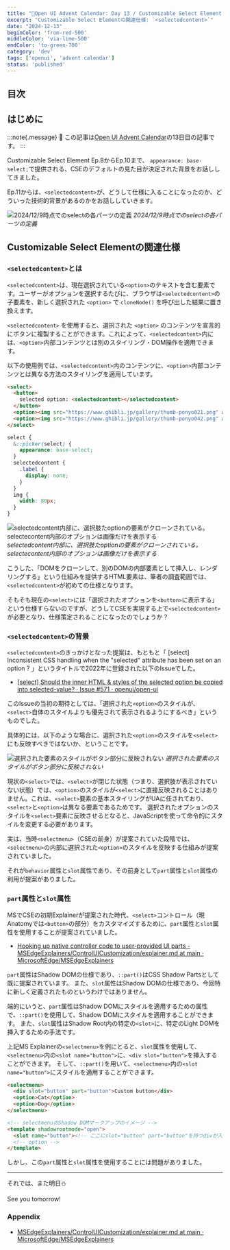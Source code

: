 ```yaml
---
title: "🎄Open UI Advent Calendar: Day 13 / Customizable Select Element Ep.11"
excerpt: "Customizable Select Elementの関連仕様: `<selectedcontent>`"
date: "2024-12-13"
beginColor: 'from-red-500'
middleColor: 'via-lime-500'
endColor: 'to-green-700'
category: 'dev'
tags: ['openui', 'advent calendar']
status: 'published'
---
```

## 目次

## はじめに

:::note{.message}
🎄 この記事は[Open UI Advent Calendar](https://adventar.org/calendars/10293)の13日目の記事です。
:::

Customizable Select Element Ep.8からEp.10まで、 `appearance: base-select;`で提供される、CSEのデフォルトの見た目が決定された背景をお話ししてきました。

Ep.11からは、`<selectedcontent>`が、どうして仕様に入ることになったのか、どういった技術的背景があるのかをお話ししていきます。

![2024/12/9時点でのselectの各パーツの定義](/select-anatomy.png)
*2024/12/9時点でのselectの各パーツの定義*

## Customizable Select Elementの関連仕様

### `<selectedcontent>`とは

`<selectedcontent>`は、現在選択されている`<option>`のテキストを含む要素です。ユーザーがオプションを選択するたびに、ブラウザは`<selectedcontent>`の子要素を、新しく選択された `<option>` で `cloneNode()` を呼び出した結果に置き換えます。

`<selectedcontent>` を使用すると、選択された `<option>` のコンテンツを宣言的にボタンに複製することができます。これによって、`<selectedcontent>`内には、`<option>`内部コンテンツとは別のスタイリング・DOM操作を適用できます。

以下の使用例では、`<selectedcontent>`内のコンテンツに、`<option>`内部コンテンツとは異なる方法のスタイリングを適用しています。

```html
<select>
  <button>
    selected option: <selectedcontent></selectedcontent>
  </button>
  <option><img src="https://www.ghibli.jp/gallery/thumb-ponyo021.png" alt="icon">Ponyo one</option>
  <option><img src="https://www.ghibli.jp/gallery/thumb-ponyo042.png" alt="icon">Ponyo two</option>
</select>
```

```css
select {
  &::picker(select) {
    appearance: base-select;
  }
  selectedcontent {
    .label {
      display: none;
    }
  }
  img {
    width: 80px;
  }
}
```

![selectedcontent内部に、選択肢たoptionの要素がクローンされている。selectecontent内部のオプションは画像だけを表示する](/selectedcontent.png)
*selectedcontent内部に、選択肢たoptionの要素がクローンされている。selectecontent内部のオプションは画像だけを表示する*

こうした、「DOMをクローンして、別のDOMの内部要素として挿入し、レンダリングする」という仕組みを提供するHTML要素は、筆者の調査範囲では、`<selectedcontent>`が初めての仕様となります。

そもそも現在の`<select>`には「選択されたオプションを`<button>`に表示する」という仕様すらないのですが、どうしてCSEを実現する上で`<selectedcontent>`が必要となり、仕様策定されることになったのでしょうか？

### `<selectedcontent>`の背景

`<selectedcontent>`のきっかけとなった提案は、もともと「 [select] Inconsistent CSS handling when the "selected" attribute has been set on an option ? 」というタイトルで2022年に登録された以下のIssueでした。

- [[select] Should the inner HTML & styles of the selected option be copied into selected-value? · Issue #571 · openui/open-ui](https://github.com/openui/open-ui/issues/571)

このIssueの当初の期待としては、「選択された`<option>`のスタイルが、`<select>`自体のスタイルよりも優先されて表示されるようにするべき」というものでした。

具体的には、以下のような場合に、選択された`<option>`のスタイルを`<select>`にも反映すべきではないか、ということです。

![選択された要素のスタイルがボタン部分に反映されない](/unstyled-selected-option.png)
*選択された要素のスタイルがボタン部分に反映されない*

現状の`<select>`では、`<select>`が閉じた状態（つまり、選択肢が表示されていない状態）では、`<option>`のスタイルが`<select>`に直接反映されることはありません。これは、`<select>`要素の基本スタイリングがUAに任されており、`<select>`と`<option>`は異なる要素であるためです。
選択されたオプションのスタイルを`<select>`要素に反映させるとなると、JavaScriptを使って命令的にスタイルを変更する必要があります。

実は、当時`<selectmenu>`（CSEの前身）が提案されていた段階では、`<selectmenu>`の内部に選択された`<option>`のスタイルを反映する仕組みが提案されていました。

それが`behavior`属性と`slot`属性であり、その前身として`part`属性と`slot`属性の利用が提案がありました。

### `part`属性と`slot`属性

MSでCSEの初期Explainerが提案された時代、`<select>`コントロール（現Anatomyでは`<button>`の部分）をカスタマイズするために、`part`属性と`slot`属性を使用することが提案されていました。

- [Hooking up native controller code to user-provided UI parts - MSEdgeExplainers/ControlUICustomization/explainer.md at main · MicrosoftEdge/MSEdgeExplainers](https://github.com/MicrosoftEdge/MSEdgeExplainers/blob/main/ControlUICustomization/explainer.md#hooking-up-native-controller-code-to-user-provided-ui-parts)

`part`属性はShadow DOMの仕様であり、`::part()`はCSS Shadow Partsとして既に提案されています。
また、`slot`属性はShadow DOMの仕様であり、今回特に新しく定義されたものというわけではありません。

端的にいうと、`part`属性はShadow DOMにスタイルを適用するための属性で、`::part()`を使用して、Shadow DOMにスタイルを適用することができます。
また、`slot`属性はShadow Root内の特定の`<slot>`に、特定のLight DOMを挿入するための手法です。

上記MS Explainerの`<selectmenu>`を例にとると、`slot`属性を使用して、`<selectmenu>`内の`<slot name="button">`に、`<div slot="button">`を挿入することができます。
そして、`::part()`を用いて、`<selectmenu>`内の`<slot name="button">`にスタイルを適用することができます。

```html
<selectmenu>
  <div slot="button" part="button">Custom button</div>
  <option>Cat</option>
  <option>Dog</option>
</selectmenu>

<!-- selectmenuのShadow DOMマークアップのイメージ -->
<template shadowrootmode="open">
  <slot name="button"><!-- ここにslot="button" part="button"を持つdivが入って、カスタマイズ可能なコントロールとして振る舞う --></slot>
  <!-- option -->
</template> 
```

しかし、この`part`属性と`slot`属性を使用することには問題がありました。

***

それでは、また明日⛄

See you tomorrow!

### Appendix

- [MSEdgeExplainers/ControlUICustomization/explainer.md at main · MicrosoftEdge/MSEdgeExplainers](https://github.com/MicrosoftEdge/MSEdgeExplainers/blob/main/ControlUICustomization/explainer.md)
